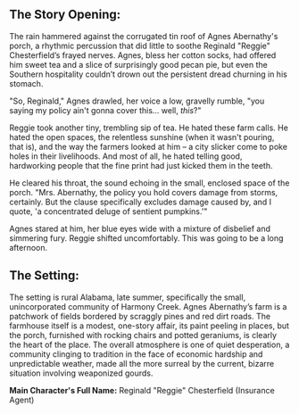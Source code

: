 ## The Story Opening:

The rain hammered against the corrugated tin roof of Agnes Abernathy's porch, a rhythmic percussion that did little to soothe Reginald "Reggie" Chesterfield’s frayed nerves. Agnes, bless her cotton socks, had offered him sweet tea and a slice of surprisingly good pecan pie, but even the Southern hospitality couldn’t drown out the persistent dread churning in his stomach.

"So, Reginald," Agnes drawled, her voice a low, gravelly rumble, "you saying my policy ain't gonna cover this… well, *this*?"

Reggie took another tiny, trembling sip of tea. He hated these farm calls. He hated the open spaces, the relentless sunshine (when it wasn't pouring, that is), and the way the farmers looked at him – a city slicker come to poke holes in their livelihoods. And most of all, he hated telling good, hardworking people that the fine print had just kicked them in the teeth.

He cleared his throat, the sound echoing in the small, enclosed space of the porch. "Mrs. Abernathy, the policy you hold covers damage from storms, certainly. But the clause specifically excludes damage caused by, and I quote, 'a concentrated deluge of sentient pumpkins.'"

Agnes stared at him, her blue eyes wide with a mixture of disbelief and simmering fury. Reggie shifted uncomfortably. This was going to be a long afternoon.

## The Setting:

The setting is rural Alabama, late summer, specifically the small, unincorporated community of Harmony Creek. Agnes Abernathy’s farm is a patchwork of fields bordered by scraggly pines and red dirt roads. The farmhouse itself is a modest, one-story affair, its paint peeling in places, but the porch, furnished with rocking chairs and potted geraniums, is clearly the heart of the place. The overall atmosphere is one of quiet desperation, a community clinging to tradition in the face of economic hardship and unpredictable weather, made all the more surreal by the current, bizarre situation involving weaponized gourds.

**Main Character's Full Name:** Reginald "Reggie" Chesterfield (Insurance Agent)
